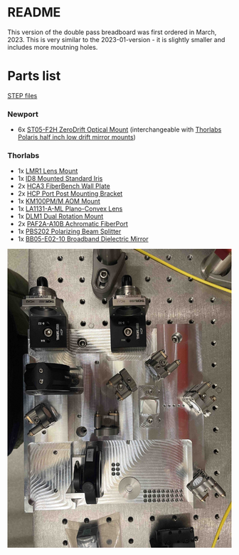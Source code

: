 # README

This version of the double pass breadboard was first ordered in March, 2023.  This is very similar to the 2023-01-version - it is slightly smaller and includes more moutning holes.

# Parts list

[STEP files](https://drive.google.com/drive/folders/1z8gYKQsrM2GSww2NHeTRoyboD5y0jY1v?usp=share_link)


### Newport
* 6x [ST05-F2H ZeroDrift Optical Mount](https://www.newport.com/p/ST05-F2H) (interchangeable with [Thorlabs Polaris half inch low drift mirror mounts](https://www.thorlabs.com/thorproduct.cfm?partnumber=POLARIS-K05C4))

### Thorlabs
* 1x                    [LMR1 Lens Mount](https://www.thorlabs.com/thorproduct.cfm?partnumber=LMR1#ad-image-0)
* 1x         [ID8 Mounted Standard Iris](https://www.thorlabs.com/thorproduct.cfm?partnumber=ID8)
* 2x         [HCA3 FiberBench Wall Plate](https://www.thorlabs.com/thorproduct.cfm?partnumber=HCA3)
* 2x    [HCP Port Post Mounting Bracket](https://www.thorlabs.com/thorproduct.cfm?partnumber=HCP)
* 1x                     [KM100PM/M AOM Mount](https://www.thorlabs.com/thorproduct.cfm?partnumber=KM100PM/M)
* 1x             [LA1131-A-ML Plano-Convex Lens](https://www.thorlabs.com/thorproduct.cfm?partnumber=LA1131-A-ML)
* 1x           [DLM1 Dual Rotation Mount](https://www.thorlabs.com/thorproduct.cfm?partnumber=DLM1#ad-image-0)
* 2x          [PAF2A-A10B Achromatic FiberPort](https://www.thorlabs.com/thorproduct.cfm?partnumber=PAF2A-A10B)
* 1x      [PBS202 Polarizing Beam Splitter](https://www.thorlabs.com/thorproduct.cfm?partnumber=PBS202)
* 1x   [BB05-E02-10 Broadband Dielectric Mirror](https://www.thorlabs.com/thorproduct.cfm?partnumber=BB05-E02-10)



![Paritally assembled board](2023-03-partially-assembled.jpg)
